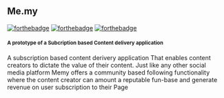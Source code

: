 ## Me.my

[![forthebadge](https://forthebadge.com/images/badges/built-by-developers.svg)](https://forthebadge.com)
[![forthebadge](https://forthebadge.com/images/badges/built-with-love.svg)](https://forthebadge.com)
[![forthebadge](https://forthebadge.com/images/badges/made-with-python.svg)](https://forthebadge.com)

#### <small>A prototype of a Subcription based Content delivery application</small>

<p>		
	A subscription based content derivery application That enables content creators to  dictate  the value of their content. Just like any other social media platform Memy offers a community based following functionality where the content creator can amount a reputable fun-base and generate revenue on user subscription to their Page
</p>
